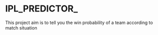 # IPL_PREDICTOR_
This project aim is to tell you the win probability of a team according to match situation
